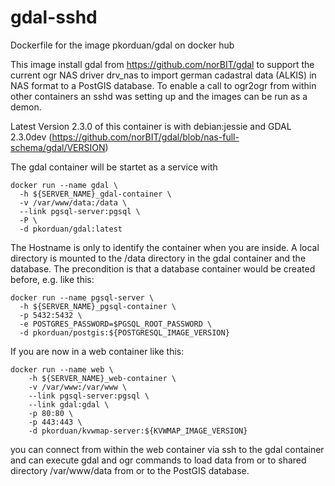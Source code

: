 # gdal-sshd
Dockerfile for the image pkorduan/gdal on docker hub

This image install gdal from https://github.com/norBIT/gdal to support the current ogr NAS driver drv_nas to import german cadastral data (ALKIS) in NAS format to a PostGIS database.
To enable a call to ogr2ogr from within other containers an sshd was setting up and the images can be run as a demon.

Latest Version 2.3.0 of this container is with debian:jessie and GDAL 2.3.0dev (https://github.com/norBIT/gdal/blob/nas-full-schema/gdal/VERSION)

The gdal container will be startet as a service with 
```
docker run --name gdal \
  -h ${SERVER_NAME}_gdal-container \
  -v /var/www/data:/data \
  --link pgsql-server:pgsql \
  -P \
  -d pkorduan/gdal:latest
```
The Hostname is only to identify the container when you are inside. A local directory is mounted to the /data directory in the gdal container and the database. The precondition is that a database container would be created before, e.g. like this:
```
docker run --name pgsql-server \
  -h ${SERVER_NAME}_pgsql-container \
  -p 5432:5432 \
  -e POSTGRES_PASSWORD=$PGSQL_ROOT_PASSWORD \
  -d pkorduan/postgis:${POSTGRESQL_IMAGE_VERSION}
```
If you are now in a web container like this:
```
docker run --name web \
    -h ${SERVER_NAME}_web-container \
    -v /var/www:/var/www \
    --link pgsql-server:pgsql \
    --link gdal:gdal \
    -p 80:80 \
    -p 443:443 \
    -d pkorduan/kvwmap-server:${KVWMAP_IMAGE_VERSION}
```
you can connect from within the web container via ssh to the gdal container and can execute gdal and ogr commands to load data from or to shared directory /var/www/data from or to the PostGIS database.
